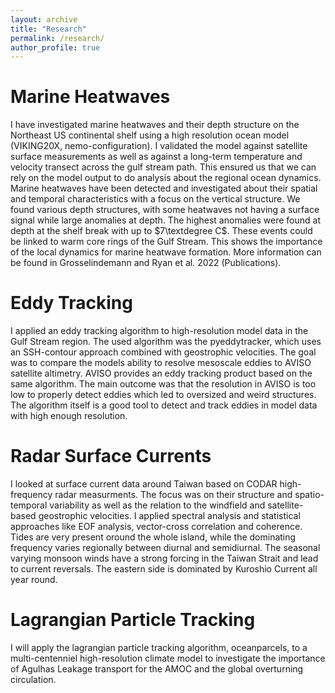 ```yaml
---
layout: archive
title: "Research"
permalink: /research/
author_profile: true
---
```


# Marine Heatwaves

I have investigated marine heatwaves and their depth structure on the Northeast US continental shelf using a high resolution ocean model (VIKING20X, nemo-configuration). I validated the model against satellite surface measurements as well as against a long-term temperature and velocity transect across the gulf stream path. This ensured us that we can rely on the model output to do analysis about the regional ocean dynamics. Marine heatwaves have been detected and  investigated about their spatial and temporal characteristics with a focus on the vertical structure. We found various depth structures, with some heatwaves not having a surface signal while large anomalies at depth. The highest anomalies were found at depth at the shelf break with up to $7\textdegree C$. These events could be linked to warm core rings of the Gulf Stream. This shows the importance of the local dynamics for marine heatwave formation. More information can be found in Grosselindemann and Ryan et al. 2022 (Publications).

# Eddy Tracking

I applied an eddy tracking algorithm to high-resolution model data in the Gulf Stream region. The used algorithm was the pyeddytracker, which uses an SSH-contour approach combined with geostrophic velocities. The goal was to compare the models ability to resolve mesoscale eddies to AVISO satellite altimetry. AVISO provides an eddy tracking product based on the same algorithm. The main outcome was that the resolution in AVISO is too low to properly detect eddies which led to oversized and weird structures. The algorithm itself is a good tool to detect and track eddies in model data with high enough resolution.

# Radar Surface Currents

I looked at surface current data around Taiwan based on CODAR high-frequency radar measurments. The focus was on their structure and spatio-temporal variability as well as the relation to the windfield and satellite-based geostrophic velocities. I applied spectral analysis and statistical approaches like EOF analysis, vector-cross correlation and coherence. Tides are very present oround the whole island, while the dominating frequency varies regionally between diurnal and semidiurnal. The seasonal varying monsoon winds have a strong forcing in the Taiwan Strait and lead to current reversals. The eastern side is dominated by Kuroshio Current all year round.

# Lagrangian Particle Tracking

I will apply the lagrangian particle tracking algorithm, oceanparcels, to a multi-centenniel high-resolution climate model to investigate the importance of Agulhas Leakage transport for the AMOC and the global overturning circulation.

